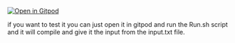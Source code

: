 [![Open in Gitpod](https://gitpod.io/button/open-in-gitpod.svg)](https://gitpod.io/#https://github.com/Goldie323/Simple_auto_install_lua/edit/main)

if you want to test it you can just open it in gitpod and run the Run.sh script and it will compile and give it the input from the input.txt file.
